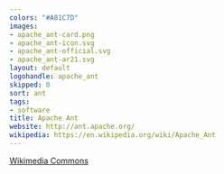 ```yaml
---
colors: "#A81C7D"
images:
- apache_ant-card.png
- apache_ant-icon.svg
- apache_ant-official.svg
- apache_ant-ar21.svg
layout: default
logohandle: apache_ant
skipped: 0
sort: ant
tags:
- software
title: Apache Ant
website: http://ant.apache.org/
wikipedia: https://en.wikipedia.org/wiki/Apache_Ant
---
```


[Wikimedia Commons](https://commons.wikimedia.org/wiki/File:Apache-Ant-logo.svg)
